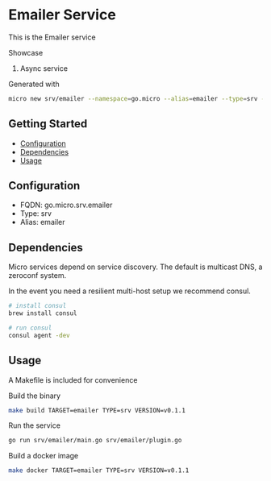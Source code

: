 # Emailer Service

This is the Emailer service

Showcase

1. Async service

Generated with

```bash
micro new srv/emailer --namespace=go.micro --alias=emailer --type=srv --gopath=false --plugin=registry=mdns:broker=nats
```

## Getting Started

- [Configuration](#configuration)
- [Dependencies](#dependencies)
- [Usage](#usage)

## Configuration

- FQDN: go.micro.srv.emailer
- Type: srv
- Alias: emailer

## Dependencies

Micro services depend on service discovery. The default is multicast DNS, a zeroconf system.

In the event you need a resilient multi-host setup we recommend consul.

```bash
# install consul
brew install consul

# run consul
consul agent -dev
```

## Usage

A Makefile is included for convenience

Build the binary

```bash
make build TARGET=emailer TYPE=srv VERSION=v0.1.1
```

Run the service

```bash
go run srv/emailer/main.go srv/emailer/plugin.go
```

Build a docker image

```bash
make docker TARGET=emailer TYPE=srv VERSION=v0.1.1
```
